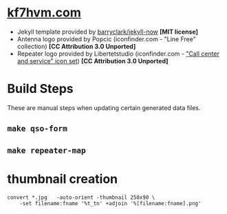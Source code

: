 # [kf7hvm.com](https://www.kf7hvm.com/)

* Jekyll template provided by [barryclark/jekyll-now](https://github.com/barryclark/jekyll-now) **[MIT license]**
* Antenna logo provided by Popcic (iconfinder.com - "Line Free" collection) **[CC Attribution 3.0 Unported]**
* Repeater logo provided by Libertetstudio (iconfinder.com - ["Call center and service" icon set](https://www.iconfinder.com/iconsets/call-center-and-service")) **[CC Attribution 3.0 Unported]**

# Build Steps

These are manual steps when updating certain generated data files.

## `make qso-form`

## `make repeater-map`

# thumbnail creation

```
convert *.jpg   -auto-orient -thumbnail 250x90 \
    -set filename:fname '%t_tn' +adjoin '%[filename:fname].png'
```
